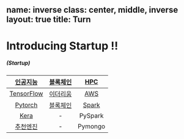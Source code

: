 name: inverse
class: center, middle, inverse
layout: true
title: Turn
---

<!-- *template: gaia -->
<!-- page_number: false -->

# Introducing Startup !!
##### (Startup)

|[인공지능](/Lecture/TensorFlow)|[블록체인](/Lecture/TensorFlow)|[HPC](/Lecture/TensorFlow)|
|:--:|:--:|:--:|
|[TensorFlow](/remarkjs/TensorFlow)|[이더리움](/Lecture/TensorFlow)|[AWS](/Lecture/TensorFlow)|
|[Pytorch](/Lecture/TensorFlow)|[블록체인](/Lecture/MachineLearning)|[Spark](/Lecture/TensorFlow)|
|[Kera](/Lecture/TensorFlow)|-|PySpark|
|[추천엔진](/Lecture/TensorFlow)|-|Pymongo|

